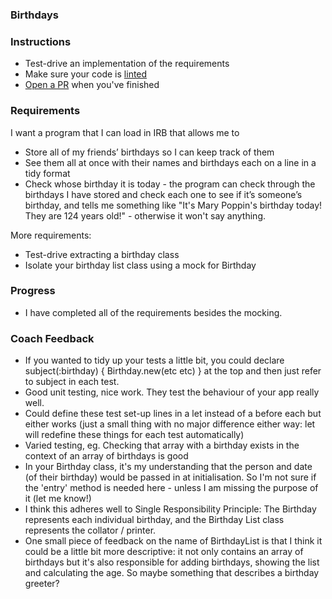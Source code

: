 ### Birthdays

### Instructions

- Test-drive an implementation of the requirements
- Make sure your code is [linted](https://github.com/rubocop-hq/rubocop)
- [Open a PR](https://docs.github.com/en/free-pro-team@latest/github/collaborating-with-issues-and-pull-requests/about-pull-requests) when you've finished

### Requirements

I want a program that I can load in IRB that allows me to
- Store all of my friends’ birthdays so I can keep track of them
- See them all at once with their names and birthdays each on a line in a tidy format
- Check whose birthday it is today - the program can check through the birthdays I have stored and check each one to see if it’s someone’s birthday, and tells me something like "It's Mary Poppin's birthday today! They are 124 years old!" - otherwise it won't say anything.

More requirements:
- Test-drive extracting a birthday class
- Isolate your birthday list class using a mock for Birthday

### Progress
- I have completed all of the requirements besides the mocking. 


### Coach Feedback

- If you wanted to tidy up your tests a little bit, you could declare  subject(:birthday) { Birthday.new(etc etc) } at the top and then just refer to subject in each test.
- Good unit testing, nice work. They test the behaviour of your app really well.
- Could define these test set-up lines in a let instead of a before each but either works (just a small thing with no major difference either way: let will redefine these things for each test automatically)
- Varied testing, eg. Checking that array with a birthday exists in the context of an array of birthdays is good
- In your Birthday class, it's my understanding that the person and date (of their birthday) would be passed in at initialisation. So I'm not sure if the 'entry' method is needed here - unless I am missing the purpose of it (let me know!)
- I think this adheres well to Single Responsibility Principle: The Birthday represents each individual birthday, and the Birthday List class represents the collator / printer.
- One small piece of feedback on the name of BirthdayList is that I think it could be a little bit more descriptive: it not only contains an array of birthdays but it's also responsible for adding birthdays, showing the list and calculating the age. So maybe something that describes a birthday greeter?
